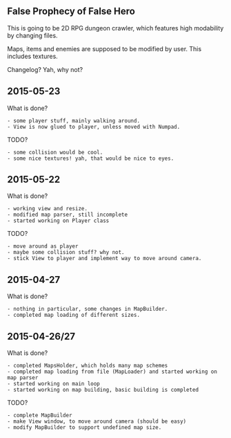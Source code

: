 False Prophecy of False Hero
----------------------------

This is going to be 2D RPG dungeon crawler, which features high modability by changing files. 

Maps, items and enemies are supposed to be modified by user. This includes textures. 


Changelog? Yah, why not?

2015-05-23
----------
What is done?

	- some player stuff, mainly walking around.
	- View is now glued to player, unless moved with Numpad.
TODO?

	- some collision would be cool.
	- some nice textures! yah, that would be nice to eyes.

2015-05-22
----------
What is done?

	- working view and resize.
	- modified map parser, still incomplete
	- started working on Player class
TODO?

	- move around as player
	- maybe some collision stuff? why not.
	- stick View to player and implement way to move around camera.


2015-04-27
----------
What is done?

	- nothing in particular, some changes in MapBuilder.
	- completed map loading of different sizes.

2015-04-26/27
-------------
What is done?

	- completed MapsHolder, which holds many map schemes
	- completed map loading from file (MapLoader) and started working on map parser
	- started working on main loop
	- started working on map building, basic building is completed

TODO?

	- complete MapBuilder
	- make View window, to move around camera (should be easy)
	- modify MapBuilder to support undefined map size.
